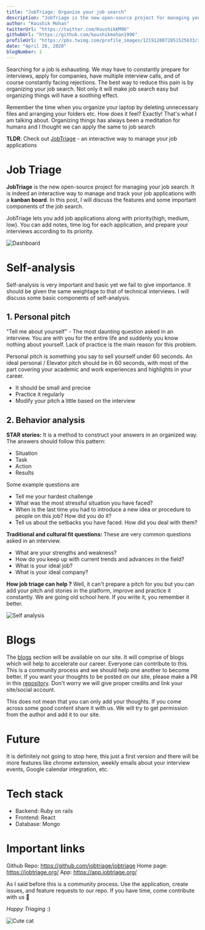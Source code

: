```yaml
---
title: "JobTriage: Organize your job search"
description: "JobTriage is the new open-source project for managing your job search. It is indeed an interactive way to manage and track your job applications with a kanban board. In this post, I will discuss the features and some important components of the job search."
author: "Koushik Mohan"
twitterUrl: "https://twitter.com/KoushikKM96"
githubUrl: "https://github.com/koushikmohan1996"
profileUrl: "https://pbs.twimg.com/profile_images/1219120872851525633/3ILVi6eM_400x400.jpg"
date: "April 26, 2020"
blogNumber: 1
---
```


Searching for a job is exhausting. We may have to constantly prepare for interviews, apply for companies, have multiple interview calls, and of course constantly facing rejections. The best way to reduce this pain is by organizing your job search. Not only it will make job search easy but 
organizing things will have a soothing effect. 

Remember the time when you organize your laptop by deleting unnecessary files and arranging your folders etc. How does it feel? Exactly! That's what I am talking about. Organizing things has always been a meditation for humans and I thought we can apply the same to job search

**TLDR**: Check out [JobTriage](https://github.com/jobtriage/jobtriage) - an interactive way to manage your job applications


# Job Triage

**JobTriage** is the new open-source project for managing your job search. It is indeed an interactive way to manage and track your job applications with a **kanban board**. In this post, I will discuss the features and some important components of the job search.

JobTriage lets you add job applications along with priority(high, medium, low). You can add notes, time log for each application, and prepare your interviews according to its priority.

![Dashboard](https://dev-to-uploads.s3.amazonaws.com/i/o3f8hut9ofxpxqj5eqvk.png)

# Self-analysis

Self-analysis is very important and basic yet we fail to give importance. It should be given the same weightage to that of technical interviews. I will discuss some basic components of self-analysis.

## 1. Personal pitch
"Tell me about yourself" - The most daunting question asked in an interview. You are with you for the entire life and suddenly you know nothing about yourself. Lack of practice is the main reason for this problem.

Personal pitch is something you say to sell yourself under 60 seconds. An ideal personal / Elevator pitch should be in 60 seconds, with most of the part covering your academic and work experiences and highlights in your career.

- It should be small and precise
- Practice it regularly
- Modify your pitch a little based on the interview

## 2. Behavior analysis

**STAR stories:** It is a method to construct your answers in an organized way. The answers should follow this pattern:

- Situation
- Task
- Action
- Results

Some example questions are
- Tell me your hardest challenge
- What was the most stressful situation you have faced?
- When is the last time you had to introduce a new idea or procedure to people on this job? How did you do it?
- Tell us about the setbacks you have faced. How did you deal with them?

**Traditional and cultural fit questions:** These are very common questions asked in an interview.
- What are your strengths and weakness?
- How do you keep up with current trends and advances in the field?
- What is your ideal job?
- What is your ideal company?

**How job triage can help ?** Well, it can't prepare a pitch for you but you can add your pitch and stories in the platform, improve and practice it constantly. We are going old school here. If you write it, you remember it better.

![Self analysis](https://dev-to-uploads.s3.amazonaws.com/i/bui3416m233lvk6dqvq3.png)

# Blogs
The [blogs](https://www.jobtriage.org/blogs) section will be available on our site. It will comprise of blogs which will help to accelerate our career. Everyone can contribute to this. This is a community process and we should help one another to become better. If you want your thoughts to be posted on our site, please make a PR in this [repository](https://github.com/jobtriage/website). Don't worry we will give proper credits and link your site/social account.  

This does not mean that you can only add your thoughts. If you come across some good content share it with us. We will try to get permission from the author and add it to our site.

# Future
It is definitely not going to stop here, this just a first version and there will be more features like chrome extension, weekly emails about your interview events, Google calendar integration, etc.

# Tech stack
- Backend: Ruby on rails
- Frontend: React 
- Database: Mongo

# Important links
Github Repo: https://github.com/jobtriage/jobtriage
Home page: https://jobtriage.org/
App: https://app.jobtriage.org/


As I said before this is a community process. Use the application, create issues, and feature requests to our repo. If you have time, come contribute with us 💜


*Happy Triaging* :)

![Cute cat](https://media.giphy.com/media/E6jscXfv3AkWQ/giphy.gif)